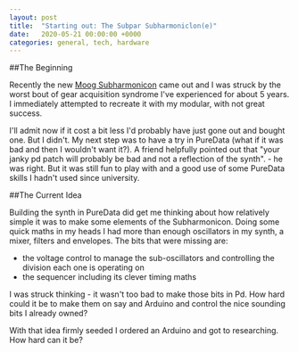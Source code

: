 ```yaml
---
layout: post
title:  "Starting out: The Subpar Subharmoniclon(e)"
date:   2020-05-21 00:00:00 +0000
categories: general, tech, hardware
---
```


##The Beginning

Recently the new [Moog Subharmonicon](https://www.moogmusic.com/products/subharmonicon) came out and I was struck by the worst bout of gear acquisition syndrome I've experienced for about 5 years. I immediately attempted to recreate it with my modular, with not great success. 

I'll admit now if it cost a bit less I'd probably have just gone out and bought one. But I didn't. My next step was to have a try in PureData (what if it was bad and then I wouldn't want it?). A friend helpfully pointed out that "your janky pd patch will probably be bad and not a reflection of the synth". - he was right. But it was still fun to play with and a good use of some PureData skills I hadn't used since university.

##The Current Idea

Building the synth in PureData did get me thinking about how relatively simple it was to make some elements of the Subharmonicon. Doing some quick maths in my heads I had more than enough oscillators in my synth, a mixer, filters and envelopes. The bits that were missing are:

- the voltage control to manage the sub-oscillators and controlling the division each one is operating on
- the sequencer including its clever timing maths

I was struck thinking - it wasn't too bad to make those bits in Pd. How hard could it be to make them on say and Arduino and control the nice sounding bits I already owned? 

With that idea firmly seeded I ordered an Arduino and got to researching. How hard can it be? 
